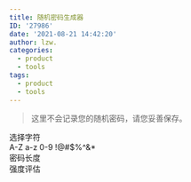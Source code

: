 ```yaml
---
title: 随机密码生成器
ID: '27986'
date: '2021-08-21 14:42:20'
author: lzw.
categories:
  - product
  - tools
tags:
  - product
  - tools
---
```


> 这里不会记录您的随机密码，请您妥善保存。

<div>
<el-row>
  <el-col :span="4">
    <div class="grid-content">选择字符</div>
  </el-col>
  <el-col :span="20">
    <div class="grid-content">
      <el-checkbox-group v-model="checkList">
        <el-checkbox label="1">A-Z</el-checkbox>
        <el-checkbox label="2">a-z</el-checkbox>
        <el-checkbox label="3">0-9</el-checkbox>
        <el-checkbox label="4">!@#$%^&*</el-checkbox>
      </el-checkbox-group>
    </div>
  </el-col>
</el-row>
<el-row>
  <el-col :span="4">
    <div class="grid-content">密码长度</div>
  </el-col>
  <el-col :span="20">
    <div class="grid-content">
      <el-slider v-model="sliderValue"></el-slider>
    </div>
  </el-col>
</el-row>
<el-row>
  <el-col :span="4">
    <div class="grid-content">强度评估</div>
  </el-col>
  <el-col :span="20">
    <div class="grid-content">
      <el-input v-model="pwdValue" placeholder="输入字符" @click="inputSelect" ref="pwdValue">
        <template #append>
          <el-rate
            v-model="scoreValue"
            disabled
            show-score
            text-color="#ff9900"
            score-template="{value}">
          </el-rate>
        </template>
      </el-input>
    </div>
    <el-alert v-if="scoreLabel"
              :closable="closable"
              :title="scoreLabel"
              type="success">
    </el-alert>
    <el-alert v-else
              :closable="closable"
              title="可以选择字符，生成随机密码"
              type="info">
    </el-alert>
  </el-col>
</el-row>
</div>

<script>
import zxcvbn from 'zxcvbn'

export default {
  data() {
    return {
      checkList: [],
      sliderValue: 16,
      scoreValue: 0,
      scoreLabel: '',
      pwdValue: '',
      closable: false
    }
  },
  watch: {
    checkList(newVal) {
      this.makePassWord()
    },
    sliderValue(newVal) {
      this.makePassWord()
    },
    pwdValue(newVal) {
      this.passwordStrength()
    }
  },
  methods: {
    inputSelect() {
      this.$refs.pwdValue.select()
    },
    makePassWord() {
      const lowerCase = 'abcdefghijklmnopqrstuvwxyz'
      const upCase = 'ABCDEFGHIJKLMNOPQRSTUVWXYZ'
      const number = '1234567890'
      const special = '!@#$%^&*'

      let randStr = ''
      if (this.checkList.includes('1')) randStr += lowerCase
      if (this.checkList.includes('2')) randStr += upCase
      if (this.checkList.includes('3')) randStr += number
      if (this.checkList.includes('4')) randStr += special

      let length = randStr.length
      let pwdStr = ''
      for (let i = 0; i < this.sliderValue && randStr; i++) {
        pwdStr += randStr[Math.floor(Math.random() * length)]
      }

      this.pwdValue = pwdStr
    },

    passwordStrength() {
      const scoreLabel = ['太容易猜到了吧', '很容易就猜到了', '可以不容易猜了', '安全比较难猜到', '很安全很难猜到']
      const pwdStr = this.pwdValue
      const {score, guesses} = this.checkPassWord(pwdStr)

      this.scoreValue = pwdStr ? score + 1 : 0
      this.scoreLabel = pwdStr ? `这个密码${scoreLabel[score]}，评估：一般破解${this.formatTime(guesses)}，超级爆破的话可能${this.formatTime(guesses / 10e9)}` : ''
    },

    checkPassWord(value) {
      try {
        // console.log(zxcvbn(value))
        return value ? zxcvbn(value) : 0
      } catch (err) {
        console.error(err)
      }

      // 0：太容易猜到了吧
      // 1：很容易就猜到了
      // 2：还是有点容易猜
      // 3：安全比较难猜到
      // 4：非常安全难猜到
      let score = 0 //最初级别
      if (/\d/.test(value)) {//如果用户输入的密码 包含了数字
        score = 1
      }
      if (/[a-z]/.test(value)) {//如果用户输入的密码 包含了小写的a到z
        score = 2
      }
      if (/[A-Z]/.test(value)) {//如果用户输入的密码 包含了大写的A到Z
        score = 3
      }
      if (/\W/.test(value)) {//如果是非数字 字母 下划线
        score = 4
      }
      return {score, guesses: 1}
    },

    formatTime(str) {
      const seconds = Math.abs(str)
      const arrN = ['上万', '上千', '几百', '几十', '几', '一']
      const arrR = ['估计要%年', '也要%个月', '需要%星期', '只要%天', '只要%小时', '就%分钟', '就%秒', '不到1秒'];
      const arrT = [31536000, 2592000, 604800, 86400, 3600, 60, 1];

      let time = '', index = arrT.length
      for (let i = 0; i < arrT.length; i++) {
        time = seconds / arrT[i]
        if (time >= 1) {
          time = Math.round(time)
          index = i
          break
        }
      }

      // 如果是年
      if (index === 0) {
        switch (true) {
          case time > 10000:
            time = arrN[0];
            break
          case time > 1000:
            time = arrN[1];
            break
          case time > 100:
            time = arrN[2];
            break
          case time > 10:
            time = arrN[3];
            break
          case time > 1:
            time = arrN[4];
            break
          default:
            time = arrN[5];
            break
        }
      }

      return arrR[index].replace('%', time)
    }
  }
}
</script>

<style lang="scss" scoped>
.el-row {
  border: 1px solid #ccc;
  padding: 10px;

  &:last-child {
    margin-bottom: 0;
  }
}

.el-col {
  border-radius: 4px;
}
</style>



 
 
 
 
 
 
 
 
 
 
 
 
 
 
 
 
 
 
 
 
 
